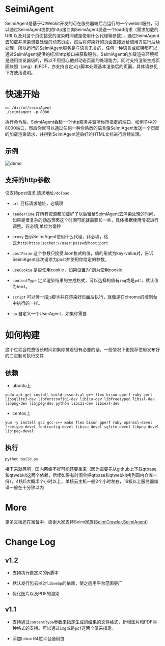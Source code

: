 # SeimiAgent #
SeimiAgent是基于QtWebkit开发的可在服务器端后台运行的一个webkit服务，可以通过SeimiAgent提供的http接口向SeimiAgent发送一个load请求（需求加载的URL以及对这个页面接受的渲染时间或是使用什么代理等参数），通过SeimiAgent去加载并渲染想要处理的动态页面，然后将渲染好的页面直接返给调用方进行后续处理，所以运行的SeimiAgent服务是与语言无关的，任何一种语言或框架都可以通过SeimiAgent提供的标准http接口来获取服务。SeimiAgent的加载渲染环境都是通用浏览器级的，所以不用担心他对动态页面的处理能力。同时支持渲染生成页面快照（png）和PDF，亦支持自定义js脚本处理基本渲染后的页面，具体请参见下方使用说明。

# 快速开始 #
```
cd /dir/of/seimiAgent
./seimiagent -p 8000
```
执行命令后，SeimiAgent会起一个http服务并监听你所指定的端口，如例子中的8000端口，然后你就可以通过任何一种你熟悉的语言像SeimiAgent发送一个页面的加载渲染请求，并得到SeimiAgent渲染好的HTML文档进行后续处理。

## 示例 ##
![demo](http://77g8ty.com1.z0.glb.clouddn.com/seimiagentdemo.gif)

## 支持的http参数 ##
仅支持post请求,请求地址`/doload`
- `url`
目标请求地址，必填项

- `renderTime`
在所有资源都加载好了以后留给SeimiAgent去渲染处理的时间，如果是很复杂的动态页面这个时间可能就需要长一些，具体根据使用情况进行调整。非必填,单位为毫秒

- `proxy`
告诉SeimiAgent使用什么代理，非必填，格式:`http|https|socket://user:passwd@host:port`

- `postParam`
这个参数只接受Json格式的值，值的形式为key-value对，告诉SeimiAgent此次请求为post并使用你给定的参数。

- `useCookie`
是否使用cookie，如果设置为1则为使用cookie

- `contentType`
定义渲染结果的生成格式，可以选择的值有`img`或是`pdf`，默认值为`html`。


- `script`
可以传一段js脚本并在渲染好页面后执行，就像是在chrome的控制台中执行的一样。

- `ua`
自定义一个UserAgent，如果你需要


# 如何构建 #
这个过程会花费很长时间如果你觉着很有必要的话，一般情况下更推荐使用发布好的二进制可执行文件

## 依赖 ##
- ubuntu上
```
sudo apt-get install build-essential g++ flex bison gperf ruby perl libsqlite3-dev libfontconfig1-dev libicu-dev libfreetype6 libssl-dev libpng-dev libjpeg-dev python libx11-dev libxext-dev
```

- centos上
```
yum -y install gcc gcc-c++ make flex bison gperf ruby openssl-devel freetype-devel fontconfig-devel libicu-devel sqlite-devel libpng-devel libjpeg-devel
```
## 执行 ##
```
python build.py
```
接下来就等吧，国内网络不好可能还要重来（因为需要先从github上下载qtbase和qtwebkit这两个依赖，后续如果有时间会把qtbase和qtwebkit拷到国内仓库一份），4核I5大概半个小时以上，单核云主机一般2个小时左右，16核以上服务器编译一般在十分钟以内

# More #
更多文档还在准备中，感谢大家支持Seimi家族([SeimiCrawler](https://github.com/zhegexiaohuozi/SeimiCrawler),[SeimiAgent](https://github.com/zhegexiaohuozi/SeimiAgent))

# Change Log #

## v1.2 ##

- 支持执行自定义的js脚本

- 默认发行包去掉对`libwebp`的依赖，使之适用平台范围更广

- 优化图片以及PDF的渲染

## v1.1 ##
- 支持通过`contentType`参数来指定生成的结果的文件格式，新增图片和PDF两种格式的支持。可以通过`img`或是`pdf`这两个值来指定。

- 添加Linux 64位平台通用包
